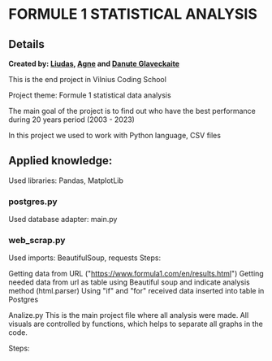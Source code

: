# **FORMULE 1** STATISTICAL ANALYSIS
## Details
**Created by: [Liudas](https://github.com), [Agne](https://github.com) and [Danute Glaveckaite](https://github.com/NU-dot)**

This is the end project in Vilnius Coding School

Project theme: Formule 1 statistical data analysis

The main goal of the project is to find out who have the best performance during 20 years period (2003 - 2023)

In this project we used to work with Python language, CSV files

## Applied knowledge:

Used libraries: Pandas, MatplotLib

### postgres.py
Used database adapter: main.py

### web_scrap.py
Used imports: BeautifulSoup, requests
Steps:

Getting data from URL ("https://www.formula1.com/en/results.html")
Getting needed data from url as table using Beautiful soup and indicate analysis method (html.parser)
Using "if" and "for" received data inserted into table in Postgres


Analize.py
This is the main project file where all analysis were made. All visuals are controlled by functions, which helps to separate all graphs in the code.

Steps:
